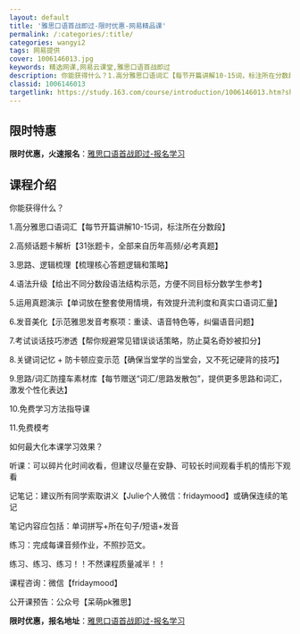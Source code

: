 ```yaml
---
layout: default
title: '雅思口语首战即过-限时优惠-网易精品课'
permalink: /:categories/:title/
categories: wangyi2
tags: 网易提供
cover: 1006146013.jpg
keywords: 精选网课,网易云课堂,雅思口语首战即过
description: 你能获得什么？1.高分雅思口语词汇【每节开篇讲解10-15词，标注所在分数段】2.高频话题卡解析【31张题卡，全部来自历
classid: 1006146013
targetlink: https://study.163.com/course/introduction/1006146013.htm?share=1&shareId=1025206652&utm_campaign=share&utm_medium=iphoneShare&utm_source=&utm_u=1025206652
---
```


## 限时特惠

**限时优惠，火速报名**：[雅思口语首战即过-报名学习](https://study.163.com/course/introduction/1006146013.htm?share=1&shareId=1025206652&utm_campaign=share&utm_medium=iphoneShare&utm_source=&utm_u=1025206652)

## 课程介绍

你能获得什么？

1.高分雅思口语词汇【每节开篇讲解10-15词，标注所在分数段】

2.高频话题卡解析【31张题卡，全部来自历年高频/必考真题】

3.思路、逻辑梳理【梳理核心答题逻辑和策略】

4.语法升级【给出不同分数段语法结构示范，方便不同目标分数学生参考】

5.运用真题演示【单词放在整套使用情境，有效提升流利度和真实口语词汇量】

6.发音美化【示范雅思发音考察项：重读、语音特色等，纠偏语音问题】

7.考试谈话技巧渗透【帮你规避常见错误谈话策略，防止莫名奇妙被扣分】

8.关键词记忆 + 防卡顿应变示范【确保当堂学的当堂会，又不死记硬背的技巧】

9.思路/词汇防撞车素材库【每节赠送“词汇/思路发散包”，提供更多思路和词汇，激发个性化表达】

10.免费学习方法指导课

11.免费模考



如何最大化本课学习效果？

听课：可以碎片化时间收看，但建议尽量在安静、可较长时间观看手机的情形下观看

记笔记：建议所有同学索取讲义【Julie个人微信：fridaymood】或确保连续的笔记

笔记内容应包括：单词拼写+所在句子/短语+发音

练习：完成每课音频作业，不照抄范文。



练习、练习、练习！！不然课程质量减半！！



课程咨询：微信【fridaymood】

公开课预告：公众号【呆萌pk雅思】

**限时优惠，报名地址**：[雅思口语首战即过-报名学习](https://study.163.com/course/introduction/1006146013.htm?share=1&shareId=1025206652&utm_campaign=share&utm_medium=iphoneShare&utm_source=&utm_u=1025206652)


